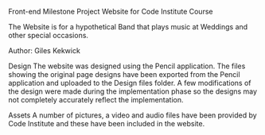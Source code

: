 Front-end Milestone Project Website for Code Institute Course

The Website is for a hypothetical Band that plays music at Weddings and 
other special occasions.

Author: Giles Kekwick

Design
The website was designed using the Pencil application.
The files showing the original page designs have been exported from the 
Pencil application and uploaded to the Design files folder. A few 
modifications of the design were made during the implementation phase so 
the designs may not completely accurately reflect the implementation.

Assets
A number of pictures, a video and audio files have been provided by Code 
Institute and these have been included in the website.

